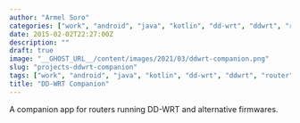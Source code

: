 ```yaml
---
author: "Armel Soro"
categories: ["work", "android", "java", "kotlin", "dd-wrt", "ddwrt", "router", "openwrt", "tomato", "portfolio-android", "portfolio-java", "portfolio-kotlin"]
date: 2015-02-02T22:27:00Z
description: ""
draft: true
image: "__GHOST_URL__/content/images/2021/03/ddwrt-companion.png"
slug: "projects-ddwrt-companion"
tags: ["work", "android", "java", "kotlin", "dd-wrt", "ddwrt", "router", "openwrt", "tomato", "portfolio-android", "portfolio-java", "portfolio-kotlin"]
title: "DD-WRT Companion"
---
```


A companion app for routers running DD-WRT and alternative firmwares.

